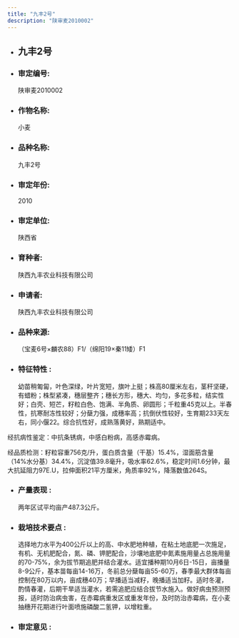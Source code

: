 ```yaml
---
title: "九丰2号"
description: "陕审麦2010002"
---
```

* ## 九丰2号
* ###  审定编号:  
   陕审麦2010002

*  ### 作物名称:  
   小麦

*   ###  品种名称: 
    九丰2号

*   ### 审定年份: 
    2010

*   ### 审定单位:  
    陕西省

*   ### 育种者:  
    陕西九丰农业科技有限公司

*   ### 申请者:  
    陕西九丰农业科技有限公司

*   ### 品种来源:  
    （宝麦6号×麟农88）F1/（绵阳19×秦11矮）F1

*   ### 特征特性 : 
    幼苗稍匍匐，叶色深绿，叶片宽短，旗叶上挺；株高80厘米左右，茎秆坚硬，有蜡粉；株型紧凑，穗层整齐；穗长方形，穗大、均匀，多花多粒，结实性好；白壳、短芒，籽粒白色、饱满、半角质、卵圆形；千粒重45克以上。半春性，抗寒耐冻性较好；分蘖力强，成穗率高；抗倒伏性较好，生育期233天左右，同小偃22。综合抗性好，成熟落黄好，熟期适中。
经抗病性鉴定：中抗条锈病，中感白粉病，高感赤霉病。 
经品质检测：籽粒容重756克/升，蛋白质含量（干基）15.4%，湿面筋含量（14%水分基）34.4%，沉淀值39.8毫升，吸水率62.6%，稳定时间1.6分钟，最大抗延阻力97E.U，拉伸面积21平方厘米，角质率92%，降落数值264S。


*   ### 产量表现 : 
    两年区试平均亩产487.3公斤。

*   ### 栽培技术要点 : 
    选择地力水平为400公斤以上的高、中水肥地种植，在粘土地底肥一次施足，有机、无机肥配合，氮、磷、钾肥配合，沙壤地底肥中氮素施用量占总施用量的70-75%，余为拔节期追肥并结合灌水。适宜播种期10月6日-15日，亩播量8-9公斤，基本苗每亩14-16万，冬前总分蘖每亩55-60万，春季最大群体每亩控制在80万以内，亩成穗40万；早播适当减籽，晚播适当加籽。适时冬灌，酌情春灌，后期干旱适当灌水，若需追肥应结合拔节水施入。做好病虫预测预报，适时防治病虫害，在赤霉病重发区或重发年份，及时防治赤霉病，在小麦抽穗开花期进行叶面喷施磷酸二氢钾，以增粒重。

*   ### 审定意见 : 
    
